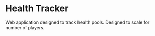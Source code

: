 # Health Tracker
Web application designed to track health pools. Designed to scale for number of players.
